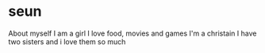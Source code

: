 # seun
About myself
I am a girl
I love food, movies and games
I'm a christain 
I have two sisters and i love them so much 
